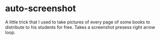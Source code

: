 # auto-screenshot
A little trick that I used to take pictures of every page of some books to distribute to his students for free.
Takes a screenshot presess right arrow loop.
